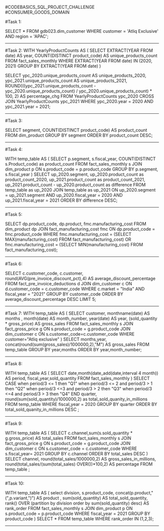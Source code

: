 #CODEBASICS_SQL_PROJECT_CHALLENGE
#CONSUMER_GOODS_DOMAIN

#Task 1:

SELECT * FROM gdb023.dim_customer
WHERE customer = 'Atliq Exclusive' AND region = 'APAC';

***********************************************

#Task 2:
WITH YearlyProductCounts AS (
    SELECT 
        EXTRACT(YEAR FROM date) AS year,
        COUNT(DISTINCT product_code) AS unique_products_count
    FROM 
        fact_sales_monthly
    WHERE 
        EXTRACT(YEAR FROM date) IN (2020, 2021)
    GROUP BY 
        EXTRACT(YEAR FROM date)
)

SELECT
    ypc_2020.unique_products_count AS unique_products_2020,
    ypc_2021.unique_products_count AS unique_products_2021,
    ROUND(((ypc_2021.unique_products_count - ypc_2020.unique_products_count) / ypc_2020.unique_products_count) * 100, 2) AS percentage_chg
FROM
    YearlyProductCounts ypc_2020
    CROSS JOIN YearlyProductCounts ypc_2021
WHERE
    ypc_2020.year = 2020 AND
    ypc_2021.year = 2021;

***********************************************************
#Task 3:

SELECT 
    segment,
    COUNT(DISTINCT product_code) AS product_count
FROM 
    dim_product
GROUP BY 
    segment
ORDER BY 
    product_count DESC;

*************************************************************************
#Task 4:

WITH temp_table AS (
    SELECT 
        p.segment,
        s.fiscal_year,
        COUNT(DISTINCT s.Product_code) as product_count
    FROM 
        fact_sales_monthly s
        JOIN dim_product p ON s.product_code = p.product_code
    GROUP BY 
        p.segment,
        s.fiscal_year
)
SELECT 
    up_2020.segment,
    up_2020.product_count as product_count_2020,
    up_2021.product_count as product_count_2021,
    up_2021.product_count - up_2020.product_count as difference
FROM 
    temp_table as up_2020
JOIN 
    temp_table as up_2021
ON 
    up_2020.segment = up_2021.segment
    AND up_2020.fiscal_year = 2020 
    AND up_2021.fiscal_year = 2021
ORDER BY 
    difference DESC;

***************************************************************************
#Task 5:

SELECT 
    dp.product_code,
    dp.product,
    fmc.manufacturing_cost
FROM 
    dim_product dp
JOIN 
    fact_manufacturing_cost fmc ON dp.product_code = fmc.product_code
WHERE 
    fmc.manufacturing_cost = (SELECT MAX(manufacturing_cost) FROM fact_manufacturing_cost)
    OR fmc.manufacturing_cost = (SELECT MIN(manufacturing_cost) FROM fact_manufacturing_cost);

**********************************************************************************
#Task 6:

SELECT c.customer_code, c.customer, round(AVG(pre_invoice_discount_pct),4) AS average_discount_percentage
FROM fact_pre_invoice_deductions d
JOIN dim_customer c ON d.customer_code = c.customer_code
WHERE c.market = "India" AND fiscal_year = "2021"
GROUP BY customer_code
ORDER BY average_discount_percentage DESC
LIMIT 5;

**************************************************************************************
#Task 7:
WITH temp_table AS (
    SELECT customer,
    monthname(date) AS months ,
    month(date) AS month_number, 
    year(date) AS year,
    (sold_quantity * gross_price)  AS gross_sales
 FROM fact_sales_monthly s JOIN
 fact_gross_price g ON s.product_code = g.product_code
 JOIN dim_customer c ON s.customer_code=c.customer_code
 WHERE customer="Atliq exclusive"
)
SELECT months,year, concat(round(sum(gross_sales)/1000000,2),"M") AS gross_sales FROM temp_table
GROUP BY year,months
ORDER BY year,month_number;

**************************************************************************************
#Task 8: 

WITH temp_table AS (
  SELECT date,month(date_add(date,interval 4 month)) AS period, fiscal_year,sold_quantity 
FROM fact_sales_monthly
)
SELECT CASE 
   when period/3 <= 1 then "Q1"
   when period/3 <= 2 and period/3 > 1 then "Q2"
   when period/3 <=3 and period/3 > 2 then "Q3"
   when period/3 <=4 and period/3 > 3 then "Q4" END quarter,
 round(sum(sold_quantity)/1000000,2) as total_sold_quanity_in_millions FROM temp_table
WHERE fiscal_year = 2020
GROUP BY quarter
ORDER BY total_sold_quanity_in_millions DESC ;


*****************************************************************************************
#Task 9: 

WITH temp_table AS (
      SELECT c.channel,sum(s.sold_quantity * g.gross_price) AS total_sales
  FROM
  fact_sales_monthly s 
  JOIN fact_gross_price g ON s.product_code = g.product_code
  JOIN dim_customer c ON s.customer_code = c.customer_code
  WHERE s.fiscal_year= 2021
  GROUP BY c.channel
  ORDER BY total_sales DESC
)
SELECT 
  channel,
  round(total_sales/1000000,2) AS gross_sales_in_millions,
  round(total_sales/(sum(total_sales) OVER())*100,2) AS percentage 
FROM temp_table ;

******************************************************************************************
#Task 10: 

WITH temp_table AS (
    select division, s.product_code, concat(p.product,"(",p.variant,")") AS product , sum(sold_quantity) AS total_sold_quantity,
    rank() OVER (partition by division order by sum(sold_quantity) desc) AS rank_order
 FROM
 fact_sales_monthly s
 JOIN dim_product p
 ON s.product_code = p.product_code
 WHERE fiscal_year = 2021
 GROUP BY product_code
)
SELECT * FROM temp_table
WHERE rank_order IN (1,2,3);

**************************************************************************************************



